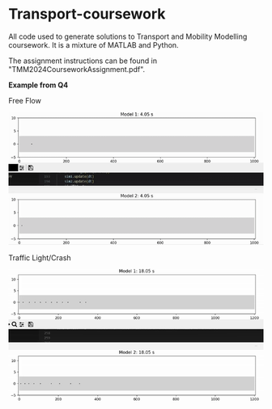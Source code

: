 # Transport-coursework

All code used to generate solutions to Transport and Mobility Modelling coursework.
It is a mixture of MATLAB and Python.

The assignment instructions can be found in "TMM2024CourseworkAssignment.pdf".




**Example from Q4**

Free Flow

![](https://github.com/izzy-popiolek/Transport-coursework/blob/main/freeflow_gif1.gif)

Traffic Light/Crash

![](https://github.com/izzy-popiolek/Transport-coursework/blob/main/carcrash_gif1.gif)

